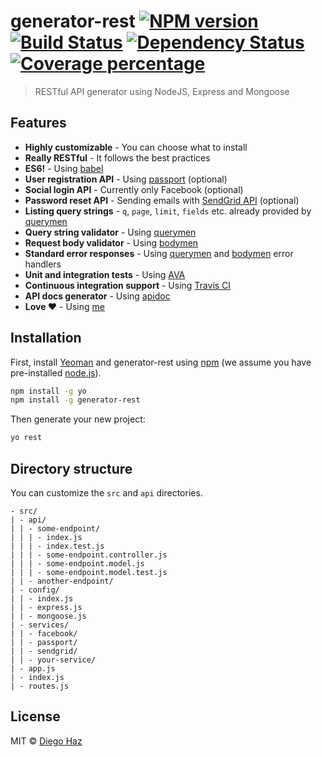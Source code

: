 # generator-rest [![NPM version][npm-image]][npm-url] [![Build Status][travis-image]][travis-url] [![Dependency Status][daviddm-image]][daviddm-url] [![Coverage percentage][coveralls-image]][coveralls-url]
> RESTful API generator using NodeJS, Express and Mongoose

## Features

 - **Highly customizable** - You can choose what to install
 - **Really RESTful** - It follows the best practices
 - **ES6!** - Using [babel](https://babeljs.io/)
 - **User registration API** - Using [passport](http://passportjs.org/) (optional)
 - **Social login API** - Currently only Facebook (optional)
 - **Password reset API** - Sending emails with [SendGrid API](https://sendgrid.com/docs/API_Reference/index.html) (optional)
 - **Listing query strings** - `q`, `page`, `limit`, `fields` etc. already provided by [querymen](https://github.com/diegohaz/querymen)
 - **Query string validator** - Using [querymen](https://github.com/diegohaz/querymen)
 - **Request body validator** - Using [bodymen](https://github.com/diegohaz/bodymen)
 - **Standard error responses** - Using [querymen](https://github.com/diegohaz/querymen) and [bodymen](https://github.com/diegohaz/bodymen) error handlers
 - **Unit and integration tests** - Using [AVA](https://github.com/avajs/ava)
 - **Continuous integration support** - Using [Travis CI](https://travis-ci.org/)
 - **API docs generator** - Using [apidoc](http://apidocjs.com/)
 - **Love ♥** - Using [me](https://github.com/diegohaz)

## Installation

First, install [Yeoman](http://yeoman.io) and generator-rest using [npm](https://www.npmjs.com/) (we assume you have pre-installed [node.js](https://nodejs.org/)).

```bash
npm install -g yo
npm install -g generator-rest
```

Then generate your new project:

```bash
yo rest
```

## Directory structure

You can customize the `src` and `api` directories.

```
- src/
| - api/
| | - some-endpoint/
| | | - index.js
| | | - index.test.js
| | | - some-endpoint.controller.js
| | | - some-endpoint.model.js
| | | - some-endpoint.model.test.js
| | - another-endpoint/
| - config/
| | - index.js
| | - express.js
| | - mongoose.js
| - services/
| | - facebook/
| | - passport/
| | - sendgrid/
| | - your-service/
| - app.js
| - index.js
| - routes.js
```
## License

MIT © [Diego Haz](https://github.com/diegohaz)


[npm-image]: https://badge.fury.io/js/generator-rest.svg
[npm-url]: https://npmjs.org/package/generator-rest
[travis-image]: https://travis-ci.org/diegohaz/generator-rest.svg?branch=master
[travis-url]: https://travis-ci.org/diegohaz/generator-rest
[daviddm-image]: https://david-dm.org/diegohaz/generator-rest.svg?theme=shields.io
[daviddm-url]: https://david-dm.org/diegohaz/generator-rest
[coveralls-image]: https://coveralls.io/repos/diegohaz/generator-rest/badge.svg
[coveralls-url]: https://coveralls.io/r/diegohaz/generator-rest
